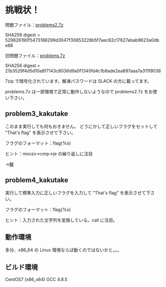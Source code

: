 # 挑戦状！

問題ファイル：[problems2.7z](https://github.com/bunji2/studyofctf/raw/master/problems2.7z)

SHA256 digest = 529826190f5473188299d3047f30853228b5f7aec82c17627ebab9623a0dbe66


旧問題ファイル：[problems.7z](https://github.com/bunji2/studyofctf/raw/master/problems.7z)

SHA256 digest = 21b3529f4d5d10a8f7143c8036d9a0f1340fd4c1b8ade2ea897aaa7a311f9038

7zip で暗号化されています。解凍パスワードは SLACK の方に載ってます。

problems.7z は一部環境で正常に動作しないようなので problems2.7z をお使い下さい。

## problem3_kakutake

このまま実行しても何もおきません。
どうにかして正しいフラグをセットして "That's flag" を表示させて下さい。

フラグのフォーマット：flag{%s}

ヒント：movzx→cmp→je の繰り返しに注目

→[解](answer_problem3.md)

## problem4_kakutake

実行して標準入力に正しいフラグを入力して "That's flag" を表示させて下さい。

フラグのフォーマット：flag{%s}

ヒント：入力された文字列を変換している。call に注目。

## 動作環境

多分、x86_64 の Linux 環境ならば動くのではないかと。。。

## ビルド環境

CentOS7 (x86_x64)
GCC 4.8.5
